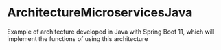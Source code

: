 # ArchitectureMicroservicesJava
Example of architecture developed in Java with Spring Boot 11, which will implement the functions of using this architecture
